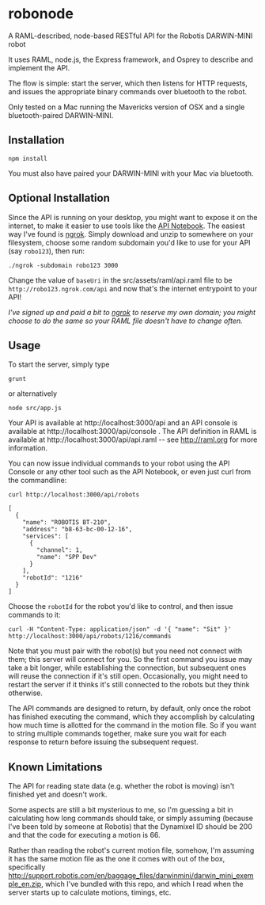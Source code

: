 robonode
========

A RAML-described, node-based RESTful API for the Robotis DARWIN-MINI robot

It uses RAML, node.js, the Express framework, and Osprey to describe and implement the API.

The flow is simple: start the server, which then listens for HTTP requests, and 
issues the appropriate binary commands over bluetooth to the robot.

Only tested on a Mac running the Mavericks version of OSX and a single bluetooth-paired DARWIN-MINI.

Installation
------------

    npm install

You must also have paired your DARWIN-MINI with your Mac via bluetooth.

Optional Installation
---------------------

Since the API is running on your desktop, you might want to expose it on the
internet, to make it easier to use tools like the [API Notebook](http://apinotebook.com).
The easiest way I've found is [ngrok](http://ngrok.com). Simply download and unzip
to somewhere on your filesystem, choose some random subdomain you'd like to use
for your API (say `robo123`), then run:

    ./ngrok -subdomain robo123 3000

Change the value of `baseUri` in the src/assets/raml/api.raml file to be 
`http://robo123.ngrok.com/api` and now that's the internet entrypoint to your API!

_I've signed up and paid a bit to [ngrok](http://ngrok.com) to reserve my own domain; 
you might choose to do the same so your RAML file doesn't have to change often._

Usage
-----

To start the server, simply type

    grunt

or alternatively

    node src/app.js

Your API is available at http://localhost:3000/api and an API console is available
at http://localhost:3000/api/console . The API definition in RAML is available
at http://localhost:3000/api/api.raml -- see http://raml.org for more information.

You can now issue individual commands to your robot using the API Console or any other
tool such as the API Notebook, or even just curl from the commandline:

    curl http://localhost:3000/api/robots

    [
      {
        "name": "ROBOTIS BT-210",
        "address": "b8-63-bc-00-12-16",
        "services": [
          {
            "channel": 1,
            "name": "SPP Dev"
          }
        ],
        "robotId": "1216"
      }
    ]

Choose the `robotId` for the robot you'd like to control, and then issue commands to it: 

    curl -H "Content-Type: application/json" -d '{ "name": "Sit" }' http://localhost:3000/api/robots/1216/commands

Note that you must pair with the robot(s) but you need not connect with them; this server
will connect for you. So the first command you issue may take a bit longer,
while establishing the connection, but subsequent ones will reuse the connection if it's
still open. Occasionally, you might need to restart the server if it thinks it's still
connected to the robots but they think otherwise.

The API commands are designed to return, by default, only once the robot has finished executing the command,
which they accomplish by calculating how much time is allotted for the command in the motion file.
So if you want to string multiple commands together, make sure you wait for each response to return
before issuing the subsequent request.

Known Limitations
-----------------

The API for reading state data (e.g. whether the robot is moving) isn't finished yet and doesn't work.

Some aspects are still a bit mysterious to me, so I'm guessing a bit in calculating
how long commands should take, or simply assuming (because I've been told by someone at Robotis)
that the Dynamixel ID should be 200 and that the code for executing a motion is 66.

Rather than reading the robot's current motion file, somehow, I'm assuming it has the same
motion file as the one it comes with out of the box, specifically 
http://support.robotis.com/en/baggage_files/darwinmini/darwin_mini_exemple_en.zip, 
which I've bundled with this repo, and which I read when the server starts up 
to calculate motions, timings, etc.

